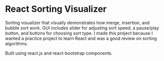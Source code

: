 # React Sorting Visualizer

Sorting visualizer that visually demonstrates how merge, insertion, and bubble sort work. GUI includes slider for adjusting sort speed, a pause/play button, and buttons for choosing sort type. I made this project because I wanted a practice project to learn React and was a good review on sorting algorithms.

Built using react.js and react-bootstrap components.
